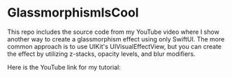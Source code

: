 # GlassmorphismIsCool

This repo includes the source code from my YouTube video where I show another way to create a glassmorphism effect using only SwiftUI. The more common approach is to use UIKit's UIVisualEffectView, but you can create the effect by utilizing z-stacks, opacity levels, and blur modifiers.

Here is the YouTube link for my tutorial:
